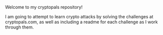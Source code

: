 Welcome to my cryptopals repository!

I am going to attempt to learn crypto attacks by solving the challenges at cryptopals.com, as well as including a readme for each challenge as I work through them.